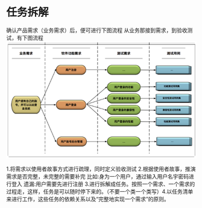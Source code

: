 # 任务拆解

确认产品需求（业务需求）后，便可进行下图流程
从业务那接到需求，到验收测试，有下图流程
![](../.vuepress/public/img/decomposs-01.png)

1.将需求以使用者故事方式进行疏理，同时定义验收测试 2.根据使用者故事，推演需求是否完整，未完整的需要补完
比如:身为一个用户，通过输入用户名宇密码进行登入
遗漏:用户需要先进行注册 3.进行拆解成任务。按照一个需求、一个需求的过程走，这样，任务是可以随时停下来的。（不要一个类一个类写）4.以任务清单来进行工作，这些任务的依赖关系以及“完整地实现一个需求”的原则。
